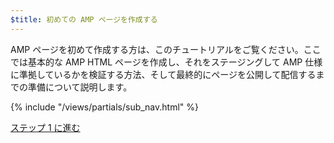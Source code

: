 ```yaml
---
$title: 初めての AMP ページを作成する
---
```


AMP ページを初めて作成する方は、このチュートリアルをご覧ください。ここでは基本的な AMP HTML ページを作成し、それをステージングして AMP 仕様に準拠しているかを検証する方法、そして最終的にページを公開して配信するまでの準備について説明します。

{% include "/views/partials/sub_nav.html" %}

<a class="button go-button" href="/ja/docs/tutorials/create/basic_markup.html">ステップ 1 に進む</a>